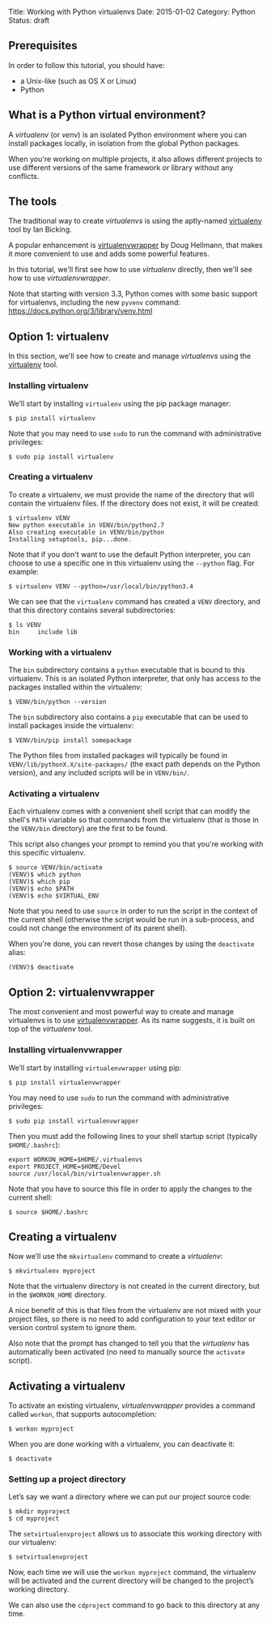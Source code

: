 Title: Working with Python virtualenvs
Date: 2015-01-02
Category: Python
Status: draft

## Prerequisites

In order to follow this tutorial, you should have:

* a Unix-like (such as OS X or Linux)
* Python

## What is a Python virtual environment?

A *virtualenv* (or *venv*) is an isolated Python environment where you can install packages locally, in isolation from the global Python packages.

When you're working on multiple projects, it also allows different projects to use different versions of the same framework or library without any conflicts.

## The tools

The traditional way to create *virtualenvs* is using the aptly-named [virtualenv](https://pypi.python.org/pypi/virtualenv) tool by Ian Bicking.

A popular enhancement is [virtualenvwrapper](https://pypi.python.org/pypi/virtualenvwrapper) by Doug Hellmann, that makes it more convenient to use and adds some powerful features.

In this tutorial, we'll first see how to use *virtualenv* directly, then we'll see how to use *virtualenvwrapper*.

Note that starting with version 3.3, Python comes with some basic support for virtualenvs, including the new `pyvenv` command: https://docs.python.org/3/library/venv.html

## Option 1: virtualenv

In this section, we'll see how to create and manage *virtualenvs* using the [virtualenv](https://pypi.python.org/pypi/virtualenv) tool.

### Installing virtualenv

We’ll start by installing `virtualenv` using the pip package manager:

```
$ pip install virtualenv
```

Note that you may need to use `sudo` to run the command with administrative privileges:

```
$ sudo pip install virtualenv
```

### Creating a virtualenv

To create a virtualenv, we must provide the name of the directory that will contain the virtualenv files. If the directory does not exist, it will be created:

```
$ virtualenv VENV
New python executable in VENV/bin/python2.7
Also creating executable in VENV/bin/python
Installing setuptools, pip...done.
```

Note that if you don't want to use the default Python interpreter, you can choose to use a specific one in this virtualenv using the `--python` flag. For example:

```
$ virtualenv VENV --python=/usr/local/bin/python3.4
```

We can see that the `virtualenv` command has created a `VENV` directory, and that this directory contains several subdirectories:

```
$ ls VENV
bin     include lib
```

### Working with a virtualenv

The `bin` subdirectory contains a `python` executable that is bound to this virtualenv. This is an isolated Python interpreter, that only has access to the packages installed within the virtualenv:

```
$ VENV/bin/python --version
```

The `bin` subdirectory also contains a `pip` executable that can be used to install packages inside the virtualenv:

```
$ VENV/bin/pip install somepackage
```

The Python files from installed packages will typically be found in `VENV/lib/pythonX.X/site-packages/` (the exact path depends on the Python version), and any included scripts will be in `VENV/bin/`.

### Activating a virtualenv

Each virtualenv comes with a convenient shell script that can modify the shell's `PATH` viariable so that commands from the virtualenv (that is those in the `VENV/bin` directory) are the first to be found.

This script also changes your prompt to remind you that you're working with this specific virtualenv.

```
$ source VENV/bin/activate
(VENV)$ which python
(VENV)$ which pip
(VENV)$ echo $PATH
(VENV)$ echo $VIRTUAL_ENV
```

Note that you need to use `source` in order to run the script in the context of the current shell (otherwise the script would be run in a sub-process, and could not change the environment of its parent shell).

When you're done, you can revert those changes by using the `deactivate` alias:

```
(VENV)$ deactivate
```

## Option 2: virtualenvwrapper

The most convenient and most powerful way to create and manage virtualenvs is to use [virtualenvwrapper](https://pypi.python.org/pypi/virtualenvwrapper). As its name suggests, it is built on top of the *virtualenv* tool.

### Installing virtualenvwrapper

We’ll start by installing `virtualenvwrapper` using pip:

```
$ pip install virtualenvwrapper
```

You may need to use `sudo` to run the command with administrative privileges:

```
$ sudo pip install virtualenvwrapper
```

Then you must add the following lines to your shell startup script (typically `$HOME/.bashrc`):

```
export WORKON_HOME=$HOME/.virtualenvs
export PROJECT_HOME=$HOME/Devel
source /usr/local/bin/virtualenvwrapper.sh
```

Note that you have to source this file in order to apply the changes to the current shell:

```
$ source $HOME/.bashrc
```

## Creating a virtualenv

Now we’ll use the `mkvirtualenv` command to create a *virtualenv*:

```
$ mkvirtualenv myproject
```

Note that the virtualenv directory is not created in the current directory, but in the `$WORKON_HOME` directory.

A nice benefit of this is that files from the virtualenv are not mixed with your project files, so there is no need to add configuration to your text editor or version control system to ignore them.

Also note that the prompt has changed to tell you that the *virtualenv* has automatically been activated (no need to manually source the `activate` script).

## Activating a virtualenv

To activate an existing virtualenv, *virtualenvwrapper* provides a command called `workon`, that supports autocompletion:

```
$ workon myproject
```

When you are done working with a virtualenv, you can deactivate it:

```
$ deactivate
```

### Setting up a project directory

Let’s say we want a directory where we can put our project source code:

```
$ mkdir myproject
$ cd myproject
```

The `setvirtualenvproject` allows us to associate this working directory with our virtualenv:

```
$ setvirtualenvproject
```

Now, each time we will use the `workon myproject` command, the virtualenv will be activated and the current directory will be changed to the project’s working directory.

We can also use the `cdproject` command to go back to this directory at any time.

